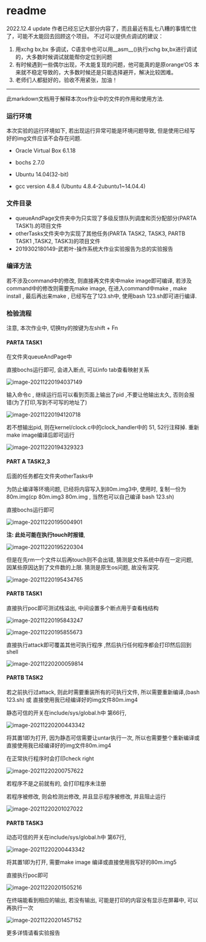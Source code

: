 # readme

2022.12.4 update
作者已经忘记大部分内容了，而且最近有乱七八糟的事情忙住了，可能不太能回去回顾这个项目。
不过可以提供点调试的建议：

1. 用xchg bx,bx 多调试，C语言中也可以用__asm__()执行xchg bx,bx进行调试的，大多数时候调试就能帮你定位到问题
2. 有时候遇到一些偶尔出现，不太能复现的问题，他可能真的是原orange‘OS 本来就不稳定导致的，大多数时候还是只能选择避开，解决比较困难。
3. 老师们人都挺好的，验收不用紧张，加油！


-------

此markdown文档用于解释本次os作业中的文件的作用和使用方法.

### 运行环境

本次实验的运行环境如下, 若出现运行异常可能是环境问题导致, 但是使用已经写好的img文件应该不会存在问题.

- Oracle Virtual Box 6.1.18

- bochs 2.7.0

- Ubuntu 14.04(32-bit)

- gcc version 4.8.4 (Ubuntu 4.8.4-2ubuntu1~14.04.4) 

### 文件目录

- queueAndPage文件夹中为只实现了多级反馈队列调度和页分配部分(PARTA TASK1).的项目文件
- otherTasks文件夹中为实现了其他任务(PARTA TASK2, TASK3, PARTB TASK1 ,TASK2, TASK3)的项目文件
- 2019302180149-武若叶-操作系统大作业实验报告为总的实验报告

### 编译方法

若不涉及command中的修改, 则直接再文件夹中make image即可编译, 若涉及command中的修改则需要先make image, 在进入command中make , make install , 最后再出来make , 已经写在了123.sh中,  使用bash 123.sh即可进行编译.

### 检验流程

注意, 本次作业中, 切换tty的按键为左shift + Fn

#### PARTA TASK1

在文件夹queueAndPage中

直接bochs运行即可, 会进入断点, 可以info tab查看映射关系

![image-20211220194037149](readme/image-20211220194037149.png)

输入命令c , 继续运行后可以看到页面上输出了pid ,不要让他输出太久, 否则会报错(为了打印,写到不可写的地址了)

![image-20211220194120718](readme/image-20211220194120718.png)

若不想输出pid, 则在kernel/clock.c中的clock_handler中的 51, 52行注释掉. 重新make image编译后即可运行

![image-20211220194329323](readme/image-20211220194329323.png)

#### PART A TASK2,3

后面的任务都在文件夹otherTasks中

为防止编译等环境问题, 已经将内容写入到80m.img3中, 使用时, 复制一份为80m.img(cp 80m.img3 80m.img , 当然也可以自己编译 bash 123.sh)

直接bochs运行即可

![image-20211220195004901](readme/image-20211220195004901.png)

**注: 此处可能在执行touch时报错**,

![image-20211220195220304](readme/image-20211220195220304.png)

但是在先rm一个文件以后再touch则不会出错, 猜测是文件系统中存在一定问题,  因某些原因达到了文件数的上限. 猜测是原生os问题, 故没有深究.

![image-20211220195434765](readme/image-20211220195434765.png)

#### PARTB  TASK1

直接执行poc即可测试栈溢出, 中间设置多个断点用于查看栈结构

![image-20211220195843247](readme/image-20211220195843247.png)

![image-20211220195855673](readme/image-20211220195855673.png)

直接执行attack即可覆盖其他可执行程序 ,然后执行任何程序都会打印然后回到shell

![image-20211220200059814](readme/image-20211220200059814.png)

#### PARTB  TASK2

若之前执行过attack, 则此时需要重装所有的可执行文件, 所以需要重新编译,(bash 123.sh) 或 直接使用我已经编译好的img文件80m.img4

静态可信的开关在include/sys/global.h中 第66行,

![image-20211220200443342](readme/image-20211220200443342.png)

将其置1即为打开, 因为静态可信需要让untar执行一次, 所以也需要整个重新编译或直接使用我已经编译好的img文件80m.img4

在正常执行程序时会打印check right

![image-20211220200757622](readme/image-20211220200757622.png)

若程序不是之前就有的, 会打印程序未注册

若程序被修改, 则会检测出修改, 并且显示程序被修改, 并且阻止运行

![image-20211220201027022](readme/image-20211220201027022.png)

#### PARTB TASK3

动态可信的开关在include/sys/global.h中 第67行,

![image-20211220200443342](readme/image-20211220200443342.png)

将其置1即为打开, 需要make image 编译或直接使用我写好的80m.img5

直接执行poc即可

![image-20211220201505216](readme/image-20211220201505216.png)

 在终端能看到相应的输出, 若没有输出, 可能是打印的内容没有显示在屏幕中, 可以再执行一次

![image-20211220201457152](readme/image-20211220201457152.png)

更多详情请看实验报告
